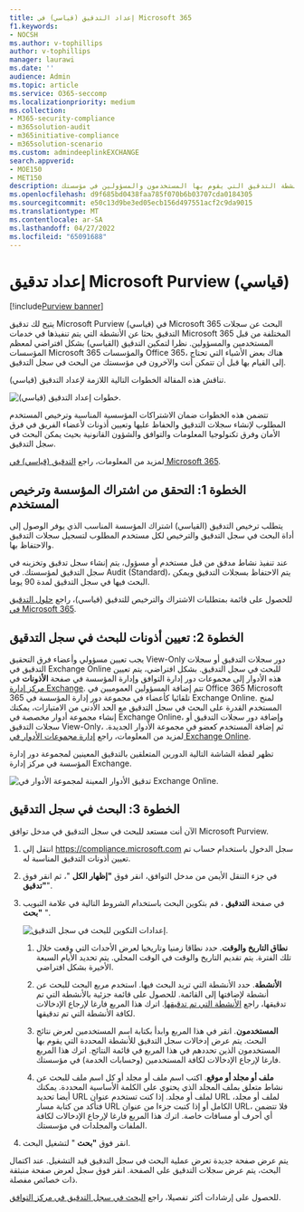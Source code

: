 ```yaml
---
title: إعداد التدقيق (قياسي) في Microsoft 365
f1.keywords:
- NOCSH
ms.author: v-tophillips
author: v-tophillips
manager: laurawi
ms.date: ''
audience: Admin
ms.topic: article
ms.service: O365-seccomp
ms.localizationpriority: medium
ms.collection:
- M365-security-compliance
- m365solution-audit
- m365initiative-compliance
- m365solution-scenario
ms.custom: admindeeplinkEXCHANGE
search.appverid:
- MOE150
- MET150
description: تصف هذه المقالة كيفية إعداد التدقيق (قياسي) حتى تتمكن من البدء في البحث عن أنشطة التدقيق التي يقوم بها المستخدمون والمسؤولين في مؤسستك.
ms.openlocfilehash: d9f685bd0438faa785f070b6b03707cda0184305
ms.sourcegitcommit: e50c13d9be3ed05ecb156d497551acf2c9da9015
ms.translationtype: MT
ms.contentlocale: ar-SA
ms.lasthandoff: 04/27/2022
ms.locfileid: "65091688"
---
```

# <a name="set-up-microsoft-purview-audit-standard"></a>إعداد تدقيق Microsoft Purview (قياسي)

[!include[Purview banner](../includes/purview-rebrand-banner.md)]

يتيح لك تدقيق Microsoft Purview (قياسي) في Microsoft 365 البحث عن سجلات التدقيق بحثا عن الأنشطة التي يتم تنفيذها في خدمات Microsoft 365 المختلفة من قبل المستخدمين والمسؤولين. نظرا لتمكين التدقيق (القياسي) بشكل افتراضي لمعظم المؤسسات Microsoft 365 والمؤسسات Office 365، هناك بعض الأشياء التي تحتاج إلى القيام بها قبل أن تتمكن أنت والآخرون في مؤسستك من البحث في سجل التدقيق.

تناقش هذه المقالة الخطوات التالية اللازمة لإعداد التدقيق (قياسي).

![خطوات إعداد التدقيق (قياسي).](../media/BasicAuditingWorkflow.png)

تتضمن هذه الخطوات ضمان الاشتراكات المؤسسية المناسبة وترخيص المستخدم المطلوب لإنشاء سجلات التدقيق والحفاظ عليها وتعيين أذونات لأعضاء الفريق في فرق الأمان وفرق تكنولوجيا المعلومات والتوافق والشؤون القانونية بحيث يمكن البحث في سجل التدقيق.

لمزيد من المعلومات، راجع [التدقيق (قياسي) في Microsoft 365](auditing-solutions-overview.md#audit-standard).

## <a name="step-1-verify-organization-subscription-and-user-licensing"></a>الخطوة 1: التحقق من اشتراك المؤسسة وترخيص المستخدم

يتطلب ترخيص التدقيق (القياسي) اشتراك المؤسسة المناسب الذي يوفر الوصول إلى أداة البحث في سجل التدقيق والترخيص لكل مستخدم المطلوب لتسجيل سجلات التدقيق والاحتفاظ بها.

عند تنفيذ نشاط مدقق من قبل مستخدم أو مسؤول، يتم إنشاء سجل تدقيق وتخزينه في سجل التدقيق لمؤسستك. في Audit (Standard)، يتم الاحتفاظ بسجلات التدقيق ويمكن البحث فيها في سجل التدقيق لمدة 90 يوما.

للحصول على قائمة بمتطلبات الاشتراك والترخيص للتدقيق (قياسي)، راجع [حلول التدقيق في Microsoft 365](auditing-solutions-overview.md#licensing-requirements).

## <a name="step-2-assign-permissions-to-search-the-audit-log"></a>الخطوة 2: تعيين أذونات للبحث في سجل التدقيق

يجب تعيين مسؤولي وأعضاء فرق التحقيق View-Only دور سجلات التدقيق أو سجلات التدقيق في Exchange Online للبحث في سجل التدقيق. بشكل افتراضي، يتم تعيين هذه الأدوار إلى مجموعات دور إدارة التوافق وإدارة المؤسسة في صفحة **الأذونات** في <a href="https://go.microsoft.com/fwlink/p/?linkid=2059104" target="_blank">مركز إدارة Exchange</a>. تتم إضافة المسؤولين العموميين في Office 365 Microsoft 365 تلقائيا كأعضاء في مجموعة دور إدارة المؤسسة في Exchange Online. لمنح المستخدم القدرة على البحث في سجل التدقيق مع الحد الأدنى من الامتيازات، يمكنك إنشاء مجموعة أدوار مخصصة في Exchange Online، وإضافة دور سجلات التدقيق أو سجلات التدقيق View-Only، ثم إضافة المستخدم كعضو في مجموعة الأدوار الجديدة. لمزيد من المعلومات، راجع [إدارة مجموعات الأدوار في Exchange Online](/Exchange/permissions-exo/role-groups).

تظهر لقطة الشاشة التالية الدورين المتعلقين بالتدقيق المعينين لمجموعة دور إدارة المؤسسة في مركز إدارة Exchange.

![تدقيق الأدوار المعينة لمجموعة الأدوار في Exchange Online.](../media/EACAuditRoles.png)

## <a name="step-3-search-the-audit-log"></a>الخطوة 3: البحث في سجل التدقيق

الآن أنت مستعد للبحث في سجل التدقيق في مدخل توافق Microsoft Purview.

1. انتقل إلى <https://compliance.microsoft.com> سجل الدخول باستخدام حساب تم تعيين أذونات التدقيق المناسبة له.

2. في جزء التنقل الأيمن من مدخل التوافق، انقر فوق **"إظهار الكل** "، ثم انقر فوق **"تدقيق**".

3. في صفحة **التدقيق** ، قم بتكوين البحث باستخدام الشروط التالية في علامة التبويب **"بحث** ". 

   ![إعدادات التكوين للبحث في سجل التدقيق.](../media/AuditLogSearchToolMCCCallouts.png)

   1. **نطاق التاريخ والوقت**. حدد نطاقا زمنيا وتاريخيا لعرض الأحداث التي وقعت خلال تلك الفترة. يتم تقديم التاريخ والوقت في الوقت المحلي. يتم تحديد الأيام السبعة الأخيرة بشكل افتراضي.
  
   2. **الأنشطة**. حدد الأنشطة التي تريد البحث فيها. استخدم مربع البحث للبحث عن أنشطة لإضافتها إلى القائمة. للحصول على قائمة جزئية بالأنشطة التي تم تدقيقها، راجع [الأنشطة التي تم تدقيقها](search-the-audit-log-in-security-and-compliance.md#audited-activities). اترك هذا المربع فارغا لإرجاع الإدخالات لكافة الأنشطة التي تم تدقيقها.
  
   3. **المستخدمون**.  انقر في هذا المربع وابدأ بكتابة اسم المستخدمين لعرض نتائج البحث. يتم عرض إدخالات سجل التدقيق للأنشطة المحددة التي يقوم بها المستخدمون الذين تحددهم في هذا المربع في قائمة النتائج. اترك هذا المربع فارغا لإرجاع الإدخالات لكافة المستخدمين (وحسابات الخدمة) في مؤسستك.
  
   4. **ملف أو مجلد أو موقع**. اكتب اسم ملف أو مجلد أو كل اسم ملف للبحث عن نشاط متعلق بملف المجلد الذي يحتوي على الكلمة الأساسية المحددة. يمكنك أيضا تحديد URL لملف أو مجلد. إذا كنت تستخدم عنوان URL لملف أو مجلد، فتأكد من كتابة مسار URL الكامل أو إذا كتبت جزءا من عنوان URL، فلا تتضمن أي أحرف أو مسافات خاصة. اترك هذا المربع فارغا لإرجاع الإدخالات لكافة الملفات والمجلدات في مؤسستك.

4. انقر فوق **"بحث** " لتشغيل البحث.

يتم عرض صفحة جديدة تعرض عملية البحث في سجل التدقيق قيد التشغيل. عند اكتمال البحث، يتم عرض سجلات التدقيق على الصفحة. انقر فوق سجل لعرض صفحة منبثقة ذات خصائص مفصلة.

للحصول على إرشادات أكثر تفصيلا، راجع [البحث في سجل التدقيق في مركز التوافق](search-the-audit-log-in-security-and-compliance.md).
